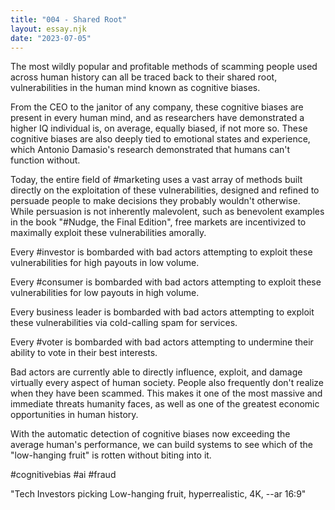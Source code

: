 ```yaml
---
title: "004 - Shared Root"
layout: essay.njk
date: "2023-07-05"
---
```


The most wildly popular and profitable methods of scamming people used across human history can all be traced back to their shared root, vulnerabilities in the human mind known as cognitive biases.

From the CEO to the janitor of any company, these cognitive biases are present in every human mind, and as researchers have demonstrated a higher IQ individual is, on average, equally biased, if not more so. These cognitive biases are also deeply tied to emotional states and experience, which Antonio Damasio's research demonstrated that humans can't function without.

Today, the entire field of #marketing uses a vast array of methods built directly on the exploitation of these vulnerabilities, designed and refined to persuade people to make decisions they probably wouldn't otherwise. While persuasion is not inherently malevolent, such as benevolent examples in the book "#Nudge, the Final Edition", free markets are incentivized to maximally exploit these vulnerabilities amorally.

Every #investor is bombarded with bad actors attempting to exploit these vulnerabilities for high payouts in low volume.

Every #consumer is bombarded with bad actors attempting to exploit these vulnerabilities for low payouts in high volume.

Every business leader is bombarded with bad actors attempting to exploit these vulnerabilities via cold-calling spam for services.

Every #voter is bombarded with bad actors attempting to undermine their ability to vote in their best interests.

Bad actors are currently able to directly influence, exploit, and damage virtually every aspect of human society. People also frequently don't realize when they have been scammed. This makes it one of the most massive and immediate threats humanity faces, as well as one of the greatest economic opportunities in human history.

With the automatic detection of cognitive biases now exceeding the average human's performance, we can build systems to see which of the "low-hanging fruit" is rotten without biting into it.

#cognitivebias #ai #fraud

"Tech Investors picking Low-hanging fruit, hyperrealistic, 4K, --ar 16:9"
